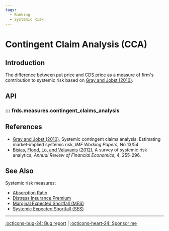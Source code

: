 ```yaml
---
tags:
  - Banking
  - Systemic Risk
---
```


# Contingent Claim Analysis (CCA)

## Introduction

The difference between put price and CDS price as a measure of firm's contribution to systemic risk based on [Gray and Jobst (2010)](https://ideas.repec.org/p/imf/imfwpa/2013-054.html).

## API

### ::: frds.measures.contingent_claims_analysis

## References

* [Gray and Jobst (2010)](https://ideas.repec.org/p/imf/imfwpa/2013-054.html),
    Systemic contingent claims analysis: Estimating market-implied systemic risk, *IMF Working Papers*, No 13/54.
* [Bisias, Flood, Lo, and Valavanis (2012)](https://doi.org/10.1146/annurev-financial-110311-101754),
    A survey of systemic risk analytics, *Annual Review of Financial Economics*, 4, 255-296.

## See Also

Systemic risk measures:

* [Absorption Ratio](/measures/absorption_ratio/)
* [Distress Insurance Premium](/measures/distress_insurance_premium/)
* [Marginal Expected Shortfall (MES)](/measures/marginal_expected_shortfall/)
* [Systemic Expected Shortfall (SES)](/measures/systemic_expected_shortfall/)

---

[:octicons-bug-24: Bug report](https://github.com/mgao6767/frds/issues/new?assignees=mgao6767&labels=&template=bug_report.md&title=%5BBUG%5D) | [:octicons-heart-24: Sponsor me](https://github.com/sponsors/mgao6767)